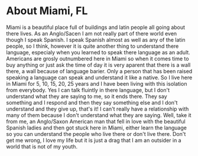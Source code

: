 # About Miami, FL 
Miami is a beautiful place full of buildings and latin people all going about there lives. As an Anglo/Sacen I am not really part of there world even though I speak Spanish.
I speak Spanish almost as well as any of the latin people, so I think, however it is quite another thing to understand there language,
especialy when you learned to speak there language as an adult. Americans are grosly outnumbered here in Miami so when it comes time to
buy anything or just ask the time of day it is very aparent that there is a wall there, a wall because of language barier. Only a person 
that has been raised speaking a language can speak and understand it like a native. So I live here in Miami for 5, 10, 15, 20, 25 years and 
I have been living with this isolation from everybody. Yes I can talk fluintly in there language, but I don't understand what they are 
saying to me, so it ends there. They say something and I respond and then they say something else and I don't understand and they give up,
that's it! I can't really have a relationship with many of them because I don't understand what they are saying. Well, take it from me, 
an Anglo/Saxon American man that fell in love with the beautiful Spanish ladies and then got stuck here in Miami, either learn the language so you can understand the people who live there or don't live there. Don't get me wrong, I
love my life but it is just a drag that I am an outsider in a world that is not of my youth.
